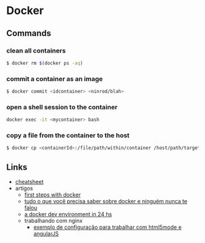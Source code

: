 # Docker

## Commands

### clean all containers 

 ```sh
$ docker rm $(docker ps -aq)
```

### commit a container as an image

```sh
$ docker commit <idcontainer> <ninrod/blah>
```

### open a shell session to the container

```sh
docker exec -it <mycontainer> bash
```

### copy a file from the container to the host

```sh
$ docker cp <containerId>:/file/path/within/container /host/path/target
```

## Links

* [cheatsheet](https://github.com/wsargent/docker-cheat-sheet)
* artigos
  * [first steps with docker](http://www.alexecollins.com/first-steps-with-docker/)
  * [tudo o que você precisa saber sobre docker e ninguém nunca te falou](http://developerblog.redhat.com/2014/05/15/practical-introduction-to-docker-containers/)
  * [a docker dev environment in 24 hs](http://blog.relateiq.com/a-docker-dev-environment-in-24-hours-part-1-of-2/)
  * trabalhando com nginx
    * [exemplo de configuração para trabalhar com html5mode e angularJS](https://gist.github.com/cjus/b46a243ba610661a7efb)
